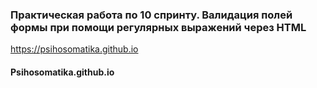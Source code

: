### Практическая работа по 10 спринту. Валидация полей формы при помощи регулярных выражений через HTML

https://psihosomatika.github.io
#### Psihosomatika.github.io
